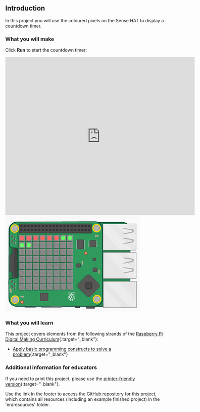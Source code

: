## Introduction

In this project you will use the coloured pixels on the Sense HAT to display a countdown timer.

### What you will make

Click **Run** to start the countdown timer:

<div class="trinket">
  <iframe src="https://trinket.io/embed/python/dfdfcc6814?outputOnly=true&start=result" width="600" height="500" frameborder="0" marginwidth="0" marginheight="0" allowfullscreen mark="crwd-mark">
</iframe> <img src="images/timer-final.png" />
</div>

### What you will learn

This project covers elements from the following strands of the [Raspberry Pi Digital Making Curriculum](http://rpf.io/curriculum){:target="_blank"}:

+ [Apply basic programming constructs to solve a problem](https://www.raspberrypi.org/curriculum/programming/builder){:target="_blank"}

### Additional information for educators

If you need to print this project, please use the [printer-friendly version](https://projects.raspberrypi.org/en/projects/countdown-timer/print){:target="_blank"}.

Use the link in the footer to access the GitHub repository for this project, which contains all resources (including an example finished project) in the 'en/resources' folder.